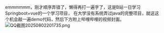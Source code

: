 emmmmmm，刚才顺序弄错了，懒得再打一遍字了，这是B站一日学习Springboot+vue的一个学习项目，
在大学没有系统弄过java的完整项目，就这这个机会敲一遍demo代码，然后下方附上哔哩哔哩的视频封面。
![QQ截图20250802201735.png](picture%2FQQ%BD%D8%CD%BC20250802201735.png)